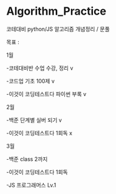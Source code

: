 # Algorithm_Practice
코테대비 python/JS 알고리즘 개념정리 / 문풀

목표 : 

1월

-코테대비반 수업 수강, 정리 v

-코드업 기초 100제 v

-이것이 코딩테스트다 파이썬 부록 v

2월

-백준 단계별 실버 되기 v

-이것이 코딩테스트다 1회독 x

3월

-백준 class 2까지 

-이것이 코딩테스트다 1회독

-JS 프로그래머스 Lv.1
